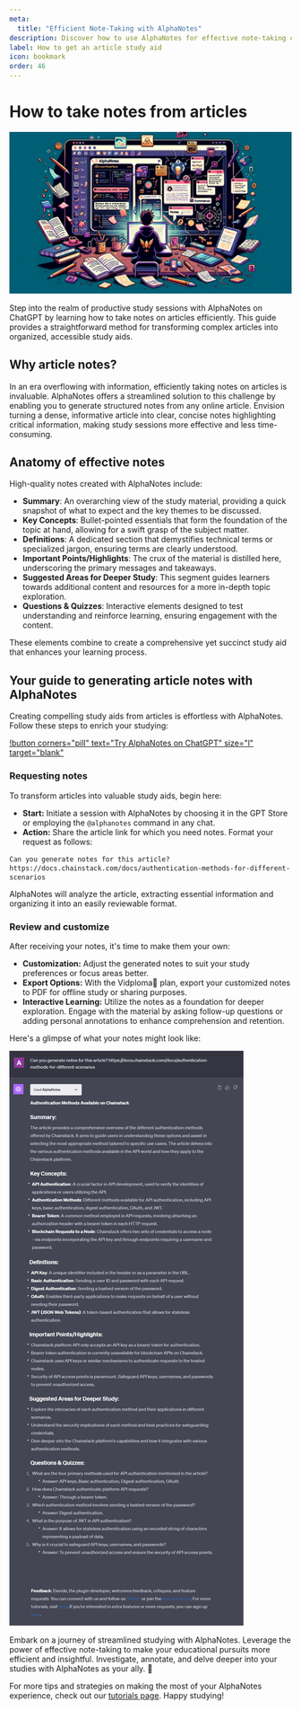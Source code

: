 ```yaml
---
meta:
  title: "Efficient Note-Taking with AlphaNotes"
description: Discover how to use AlphaNotes for effective note-taking on articles. This tutorial guides you through generating detailed notes to enhance your study sessions.
label: How to get an article study aid
icon: bookmark
order: 46
---
```


# How to take notes from articles

![](../../resources/article-notes-banner.png)

Step into the realm of productive study sessions with AlphaNotes on ChatGPT by learning how to take notes on articles efficiently. This guide provides a straightforward method for transforming complex articles into organized, accessible study aids.

## Why article notes?

In an era overflowing with information, efficiently taking notes on articles is invaluable. AlphaNotes offers a streamlined solution to this challenge by enabling you to generate structured notes from any online article. Envision turning a dense, informative article into clear, concise notes highlighting critical information, making study sessions more effective and less time-consuming.

## Anatomy of effective notes

High-quality notes created with AlphaNotes include:

- **Summary**: An overarching view of the study material, providing a quick snapshot of what to expect and the key themes to be discussed.
- **Key Concepts**: Bullet-pointed essentials that form the foundation of the topic at hand, allowing for a swift grasp of the subject matter.
- **Definitions**: A dedicated section that demystifies technical terms or specialized jargon, ensuring terms are clearly understood.
- **Important Points/Highlights**: The crux of the material is distilled here, underscoring the primary messages and takeaways.
- **Suggested Areas for Deeper Study**: This segment guides learners towards additional content and resources for a more in-depth topic exploration.
- **Questions & Quizzes**: Interactive elements designed to test understanding and reinforce learning, ensuring engagement with the content.

These elements combine to create a comprehensive yet succinct study aid that enhances your learning process.

## Your guide to generating article notes with AlphaNotes

Creating compelling study aids from articles is effortless with AlphaNotes. Follow these steps to enrich your studying:

[!button corners="pill" text="Try AlphaNotes on ChatGPT" size="l" target="blank"](https://chat.openai.com/g/g-ZdfrSRAyo-alphanotes-gpt)

### Requesting notes

To transform articles into valuable study aids, begin here:

- **Start:** Initiate a session with AlphaNotes by choosing it in the GPT Store or employing the `@alphanotes` command in any chat.
- **Action:** Share the article link for which you need notes. Format your request as follows:

```
Can you generate notes for this article? https://docs.chainstack.com/docs/authentication-methods-for-different-scenarios
```

AlphaNotes will analyze the article, extracting essential information and organizing it into an easily reviewable format.

### Review and customize

After receiving your notes, it's time to make them your own:

- **Customization:** Adjust the generated notes to suit your study preferences or focus areas better.
- **Export Options:** With the Vidploma🎥 plan, export your customized notes to PDF for offline study or sharing purposes.
- **Interactive Learning:** Utilize the notes as a foundation for deeper exploration. Engage with the material by asking follow-up questions or adding personal annotations to enhance comprehension and retention.

Here's a glimpse of what your notes might look like:

![](../../resources/article-notes.png)

Embark on a journey of streamlined studying with AlphaNotes. Leverage the power of effective note-taking to make your educational pursuits more efficient and insightful. Investigate, annotate, and delve deeper into your studies with AlphaNotes as your ally. 🚀

For more tips and strategies on making the most of your AlphaNotes experience, check out our [tutorials page](../tutorials.md). Happy studying!
